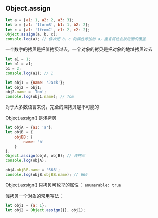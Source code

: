 Object.assign
---
```javascript
let a = {a1: 1, a2: 2, a3: 3};
let b = {a1: '1formB', b1: 1, b2: 2};
let c = {a1: '1fromC', c1: 2, c2: 2};
Object.assign(a, b, c);
console.log(a); // 依次把 b、c 的属性添加给 a，重复属性会被后面的覆盖
```

一个数字的拷贝是把值拷贝过去，一个对象的拷贝是把对象的地址拷贝过去

```javascript
let a1 = 1;
let b1 = a1;
b1 = 2;
console.log(a1); // 1

let obj1 = {name: 'Jack'};
let obj2 = obj1;
obj2.name = 'Tom';
console.log(obj1.name); // Tom
```

对于大多数语言来说，完全的深拷贝是不可能的

Object.assign() 是浅拷贝

```javascript
let objA = {a1: 'a'};
let objB = {
    objBB: {
        name: 'b'
    }
};
Object.assign(objA, objB); // 浅拷贝
console.log(objA);

objA.objBB.name = '666';
console.log(objB.objBB.name); // 666
```
Object.assign() 只拷贝可枚举的属性： `enumerable: true`

浅拷贝一个对象的常用写法：

```javascript
let obj1 = {a: 1};
let obj2 = Object.assign({}, obj1);
```
